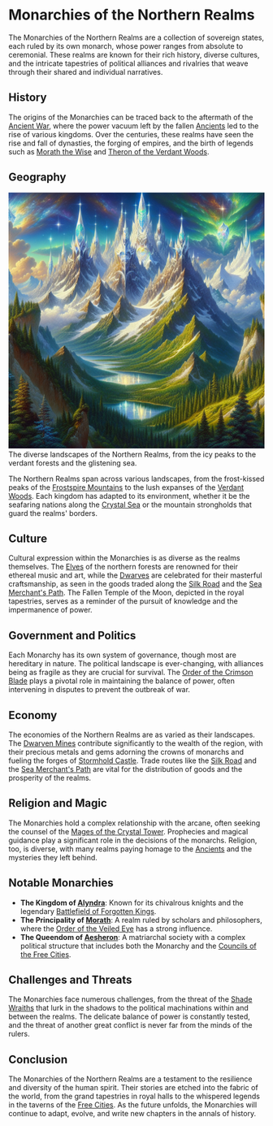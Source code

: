 # Monarchies of the Northern Realms

The Monarchies of the Northern Realms are a collection of sovereign states, each ruled by its own monarch, whose power ranges from absolute to ceremonial. These realms are known for their rich history, diverse cultures, and the intricate tapestries of political alliances and rivalries that weave through their shared and individual narratives.

## History

The origins of the Monarchies can be traced back to the aftermath of the [Ancient War](Ancient%20War.md), where the power vacuum left by the fallen [Ancients](Ancients.md) led to the rise of various kingdoms. Over the centuries, these realms have seen the rise and fall of dynasties, the forging of empires, and the birth of legends such as [Morath the Wise](Morath%20the%20Wise.md) and [Theron of the Verdant Woods](Theron%20of%20the%20Verdant%20Woods.md).

## Geography

![Geography](../../images/Monarchies%20of%20the%20Northern%20Realms_S_Geography.png)
The diverse landscapes of the Northern Realms, from the icy peaks to the verdant forests and the glistening sea.

The Northern Realms span across various landscapes, from the frost-kissed peaks of the [Frostspire Mountains](Frostspire%20Mountains.md) to the lush expanses of the [Verdant Woods](Verdant%20Woods.md). Each kingdom has adapted to its environment, whether it be the seafaring nations along the [Crystal Sea](Crystal%20Sea.md) or the mountain strongholds that guard the realms' borders.

## Culture

Cultural expression within the Monarchies is as diverse as the realms themselves. The [Elves](Elves.md) of the northern forests are renowned for their ethereal music and art, while the [Dwarves](Dwarves.md) are celebrated for their masterful craftsmanship, as seen in the goods traded along the [Silk Road](Silk%20Road.md) and the [Sea Merchant's Path](Sea%20Merchant'S%20Path.md). The Fallen Temple of the Moon, depicted in the royal tapestries, serves as a reminder of the pursuit of knowledge and the impermanence of power.

## Government and Politics

Each Monarchy has its own system of governance, though most are hereditary in nature. The political landscape is ever-changing, with alliances being as fragile as they are crucial for survival. The [Order of the Crimson Blade](Order%20of%20the%20Crimson%20Blade.md) plays a pivotal role in maintaining the balance of power, often intervening in disputes to prevent the outbreak of war.

## Economy

The economies of the Northern Realms are as varied as their landscapes. The [Dwarven Mines](Dwarven%20Mines.md) contribute significantly to the wealth of the region, with their precious metals and gems adorning the crowns of monarchs and fueling the forges of [Stormhold Castle](Stormhold%20Castle.md). Trade routes like the [Silk Road](Silk%20Road.md) and the [Sea Merchant's Path](Sea%20Merchant'S%20Path.md) are vital for the distribution of goods and the prosperity of the realms.

## Religion and Magic

The Monarchies hold a complex relationship with the arcane, often seeking the counsel of the [Mages of the Crystal Tower](Mages%20of%20the%20Crystal%20Tower.md). Prophecies and magical guidance play a significant role in the decisions of the monarchs. Religion, too, is diverse, with many realms paying homage to the [Ancients](Ancients.md) and the mysteries they left behind.

## Notable Monarchies

- **The Kingdom of [Alyndra](Alyndra.md)**: Known for its chivalrous knights and the legendary [Battlefield of Forgotten Kings](Battlefield%20of%20Forgotten%20Kings.md).
- **The Principality of [Morath](Morath.md)**: A realm ruled by scholars and philosophers, where the [Order of the Veiled Eye](Order%20of%20the%20Veiled%20Eye.md) has a strong influence.
- **The Queendom of [Aesheron](Aesheron.md)**: A matriarchal society with a complex political structure that includes both the Monarchy and the [Councils of the Free Cities](Councils%20of%20the%20Free%20Cities.md).

## Challenges and Threats

The Monarchies face numerous challenges, from the threat of the [Shade Wraiths](Shade%20Wraiths.md) that lurk in the shadows to the political machinations within and between the realms. The delicate balance of power is constantly tested, and the threat of another great conflict is never far from the minds of the rulers.

## Conclusion

The Monarchies of the Northern Realms are a testament to the resilience and diversity of the human spirit. Their stories are etched into the fabric of the world, from the grand tapestries in royal halls to the whispered legends in the taverns of the [Free Cities](Free%20Cities.md). As the future unfolds, the Monarchies will continue to adapt, evolve, and write new chapters in the annals of history.